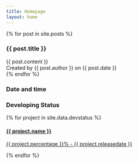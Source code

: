 ```yaml
---
title: Homepage
layout: home
---
```

<div class='row'>
    <div class='col-md-8'>
        <!--Blog Posts-->
        {% for post in site.posts %}
        <div class='panel panel-primary'>
            <div class='panel-heading'>
                <h3 class='panel-title'>{{ post.title }}</h3>
            </div>
            <div class='panel-body'>
                {{ post.content }}
            </div>
            <div class='panel-footer'>
                Created by {{ post.author }} on {{ post.date }}
            </div>
        </div>
        {% endfor %}
        <!--Blog Posts-->
    </div>
    <div class='col-md-4'>
        <div class='panel panel-info'>
            <div class='panel-heading'>
                <h3 class='panel-title'>Date and time</h3>
            </div>
            <div class='panel-body'>
                <span class='clock'></span>
            </div>
        </div>
        <div class='panel panel-warning'>
            <div class='panel-heading'>
                <h3 class='panel-title'>Developing Status</h3>
            </div>
            <div class='panel-body'>
                <div class="list-group">
                    {% for project in site.data.devstatus %}
                    <a href="/project/{{ project.id }}" class="list-group-item">
                        <h4 class="list-group-item-heading">{{ project.name }}</h4>
                        <p class="list-group-item-text">{{ project.percentage }}% - {{ project.releasedate }}</p>
                        <div class="progress">
                            <div class="progress-bar" style="width: {{ project.percentage }}%;"></div>
                        </div>
                    </a>
                    {% endfor %}
                </div>
            </div>
        </div>
    </div>
</div>